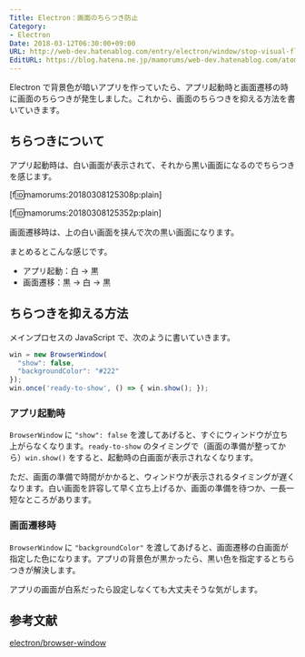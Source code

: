 ```yaml
---
Title: Electron：画面のちらつき防止
Category:
- Electron
Date: 2018-03-12T06:30:00+09:00
URL: http://web-dev.hatenablog.com/entry/electron/window/stop-visual-flash
EditURL: https://blog.hatena.ne.jp/mamorums/web-dev.hatenablog.com/atom/entry/17391345971623234223
---
```


Electron で背景色が暗いアプリを作っていたら、アプリ起動時と画面遷移の時に画面のちらつきが発生しました。これから、画面のちらつきを抑える方法を書いていきます。


## ちらつきについて
アプリ起動時は、白い画面が表示されて、それから黒い画面になるのでちらつきを感じます。

[f:id:mamorums:20180308125308p:plain]

[f:id:mamorums:20180308125352p:plain]

画面遷移時は、上の白い画面を挟んで次の黒い画面になります。

まとめるとこんな感じです。

- アプリ起動：白 → 黒
- 画面遷移：黒 → 白 → 黒


## ちらつきを抑える方法
メインプロセスの JavaScript で、次のように書いていきます。

```javascript
win = new BrowserWindow(
  "show": false,
  "backgroundColor": "#222"
});
win.once('ready-to-show', () => { win.show(); });
```

### アプリ起動時
`BrowserWindow` に `"show": false` を渡してあげると、すぐにウィンドウが立ち上がらなくなります。`ready-to-show` のタイミングで（画面の準備が整ってから）`win.show()` をすると、起動時の白画面が表示されなくなります。

ただ、画面の準備で時間がかかると、ウィンドウが表示されるタイミングが遅くなります。白い画面を許容して早く立ち上げるか、画面の準備を待つか、一長一短なところがあります。


### 画面遷移時
`BrowserWindow` に `"backgroundColor"` を渡してあげると、画面遷移の白画面が指定した色になります。アプリの背景色が黒かったら、黒い色を指定するとちらつきが解決します。

アプリの画面が白系だったら設定しなくても大丈夫そうな気がします。


## 参考文献
[electron/browser-window](https://github.com/electron/electron/blob/master/docs/api/browser-window.md)
